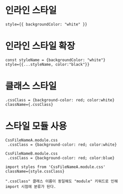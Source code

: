 # 인라인 스타일
    style={{ backgroundColor: "white" }}

# 인라인 스타일 확장
    const styleName = {backgroundColor: "white"}
    style={{...styleName, color:"black"}}

# 클래스 스타일
    .cssClass = {background-color: red; color:white}
    className={.cssClass}

# 스타일 모듈 사용
    CssFileNameA.module.css
     .cssClass = {background-color: red; color:white}

    CssFileNameB.module.css
     .cssClass = {background-color: red; color:blue}

    import styles from 'CssFileNameA.module.css'
    className={style.cssClass}

    ".cssClass" 클래스 이름이 동일해도 "module" 키워드로 인해
    import 시점에 분류가 된다. 